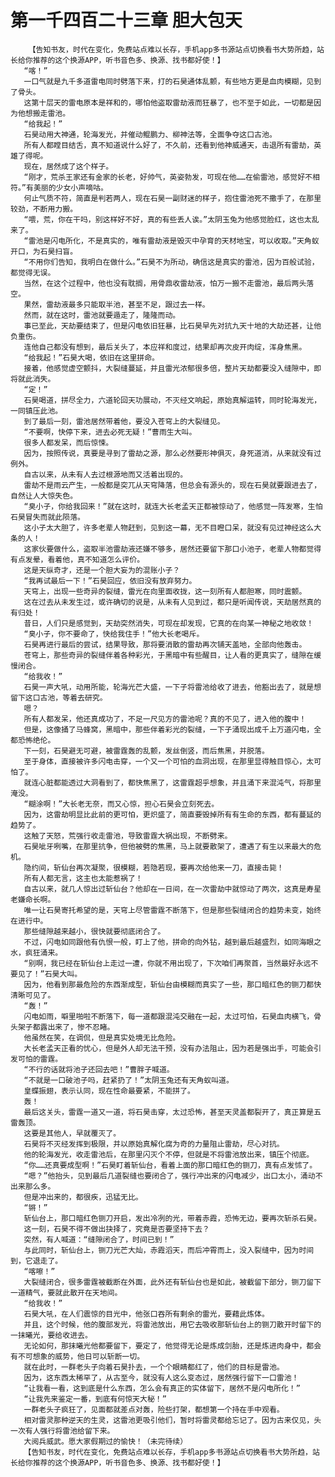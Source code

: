 # 第一千四百二十三章 胆大包天
        【告知书友，时代在变化，免费站点难以长存，手机app多书源站点切换看书大势所趋，站长给你推荐的这个换源APP，听书音色多、换源、找书都好使！】
       “喀！”
       一口气就是九千多道雷电同时劈落下来，打的石昊通体乱颤，有些地方更是血肉模糊，见到了骨头。
       这第十层天的雷电原本是祥和的，哪怕他盗取雷劫液而狂暴了，也不至于如此，一切都是因为他想搬走雷池。
       “给我起！”
       石昊动用大神通，轮海发光，并催动鲲鹏力、柳神法等，全面争夺这口古池。
       所有人都瞠目结舌，真不知道说什么好了，不久前，还看到他神威通天，击退所有雷劫，英雄了得呢。
       现在，居然成了这个样子。
       “刚才，荒杀王家还有金家的长老，好帅气，英姿勃发，可现在他……在偷雷池，感觉好不相符。”有美丽的少女小声嘀咕。
       何止气质不符，简直是判若两人，现在石昊一副财迷的样子，抱住雷池死不撒手了，在那里较劲，不断用力搬。
       “喂，荒，你在干吗，别这样好不好，真的有些丢人诶。”太阴玉兔为他感觉脸红，这也太乱来了。
       “雷池是闪电所化，不是真实的，唯有雷劫液是毁灭中孕育的天材地宝，可以收取。”天角蚁开口，为石昊扫盲。
       “不用你们告知，我明白在做什么。”石昊不为所动，确信这是真实的雷池，因为百般试验，都觉得无误。
       当然，在这个过程中，他也没有耽搁，用骨鼎收雷劫液，怕万一搬不走雷池，最后两头落空。
       果然，雷劫液最多只能取半池，甚至不足，跟过去一样。
       然而，就在这时，雷池就要遁走了，隆隆而动。
       事已至此，天劫要结束了，但是闪电依旧狂暴，比石昊早先对抗九天十地的大劫还甚，让他负重伤。
       连他自己都没有想到，最后关头了，本应祥和度过，结果却再次皮开肉绽，浑身焦黑。
       “给我起！”石昊大喝，依旧在这里拼命。
       接着，他感觉虚空颤抖，大裂缝蔓延，并且雷光浓郁很多倍，整片天劫都要没入缝隙中，即将就此消失。
       “定！”
       石昊喝道，拼尽全力，六道轮回天功展动，不灭经文响起，原始真解运转，同时轮海发光，一同镇压此池。
       到了最后一刻，雷池居然带着他，要没入苍穹上的大裂缝见。
       “不要啊，快停下来，进去必死无疑！”曹雨生大叫。
       很多人都发呆，而后惊悚。
       因为，按照传说，真要是寻到了雷劫之源，那么必然要形神俱灭，身死道消，从来就没有过例外。
       自古以来，从未有人去过根源地而又活着出现的。
       雷劫不是雨云产生，一般都是突兀从天穹降落，但总会有源头的，现在石昊就要跟进去了，自然让人大惊失色。
       “臭小子，你给我回来！”就在这时，就连大长老孟天正都被惊动了，他感觉一阵发寒，生怕石昊冒失而就此陨落。
       这小子太大胆了，许多老辈人物赶到，见到这一幕，无不目瞪口呆，就没有见过神经这么大条的人！
       这家伙要做什么，盗取半池雷劫液还嫌不够多，居然还要留下那口小池子，老辈人物都觉得有点发晕，看着他，真不知道怎么评价。
       这是天纵奇才，还是一个胆大妄为的混账小子？
       “我再试最后一下！”石昊回应，依旧没有放弃努力。
       天穹上，出现一些奇异的裂缝，雷光在向里面收拢，这一刻所有人都胆寒，同时震颤。
       这在过去从未发生过，或许确切的说是，从未有人见到过，都只是听闻传说，天劫居然真的有归处！
       昔日，人们只是感觉到，天劫突然消失，可现在却发现，它真的在向某一神秘之地收敛！
       “臭小子，你不要命了，快给我住手！”他大长老喝斥。
       石昊再进行最后的尝试，结果导致，那将要消散的雷劫再次铺天盖地，全部向他轰击。
       苍穹上，那些奇异的裂缝伴着各种彩光，于黑暗中有些醒目，让人看的更真实了，缝隙在缓慢闭合。
       “给我收！”
       石昊一声大吼，动用所能，轮海光芒大盛，一下子将雷池给收了进去，他豁出去了，就是想留下这口古池，等着去研究。
       嗯？
       所有人都发呆，他还真成功了，不足一尺见方的雷池呢？真的不见了，进入他的腹中！
       但是，这像捅了马蜂窝，黑暗中，那些伴着彩光的裂缝，一下子涌现出成千上万道闪电，全都恐怖绝伦。
       下一刻，石昊避无可避，被雷霆轰的乱颤，发丝倒竖，而后焦黑，并脱落。
       至于身体，直接被许多闪电击穿，一个又一个可怕的血洞出现，在那里显得触目惊心，太可怕了。
       就连心脏都能透过大洞看到了，都快焦黑了，这雷霆超乎想象，并且涌下来混沌气，将那里淹没。
       “糊涂啊！”大长老无奈，而又心惊，担心石昊会立刻死去。
       因为，这雷劫明显比此前的更可怕，更炽盛了，简直要毁掉所有有生命的东西，都有蔓延的趋势了。
       这触了天怒，荒强行收走雷池，导致雷霆大祸出现，不断劈来。
       石昊呲牙咧嘴，在那里抗争，但他被劈的焦黑，马上就要散架了，遭遇了有生以来最大的危机。
       隐约间，斩仙台再次凝聚，很模糊，若隐若现，要再次给他来一刀，直接击毙！
       所有人都无言，这主也太能惹祸了！
       自古以来，就几人惊出过斩仙台？他却在一日间，在一次雷劫中就惊动了两次，这真是寿星老嫌命长啊。
       唯一让石昊寄托希望的是，天穹上尽管雷霆不断落下，但是那些裂缝闭合的趋势未变，始终在进行中。
       那些缝隙越来越小，很快就要彻底闭合了。
       不过，闪电如同跟他有仇恨一般，盯上了他，拼命的向外钻，越到最后越盛烈，如同海眼之水，疯狂涌来。
       “别啊，我已经在斩仙台上走过一遭，你就不用出现了，下次咱们再聚首，当然最好永远不要见了！”石昊大叫。
       因为，他看到那最危险的东西渐成型，斩仙台由模糊而真实了一些，那口暗红色的铡刀都快清晰可见了。
       “轰！”
       闪电如雨，噼里啪啦不断落下，每一道都跟混沌交融在一起，太过可怕，石昊血肉横飞，骨头架子都露出来了，惨不忍睹。
       他虽然在笑，在调侃，但是真实处境无比危险。
       大长老孟天正看的忧心，但是外人却无法干预，没有办法阻止，因为若是强出手，可能会引发可怕的雷霆。
       “不行的话就将池子还回去吧！”曹胖子喊道。
       “不就是一口破池子吗，赶紧扔了！”太阴玉兔还有天角蚁叫道。
       皇蝶振翅，表示认同，现在性命最要紧，不能拼了。
       轰！
       最后这关头，雷霆一道又一道，将石昊击穿，太过恐怖，甚至天灵盖都裂开了，真正算是五雷轰顶。
       这要是其他人，早就覆灭了。
       石昊将不灭经发挥到极限，并以原始真解化腐为奇的力量阻止雷劫，尽心对抗。
       他的轮海发光，收走雷池后，在那里闪灭个不停，但就是不将雷池放出来，镇压个彻底。
       “你……还真要成型啊！”石昊盯着斩仙台，看着上面的那口暗红色的铡刀，真有点发怵了。
       “嗯？”他抬头，见到最后几道裂缝也要闭合了，强行冲出来的闪电减少，出口太小，涌动不出来那么多。
       但是冲出来的，都很疾，迅猛无比。
       “锵！”
       斩仙台上，那口暗红色铡刀开启，发出冷冽的光，带着赤霞，恐怖无边，要再次斩杀石昊。
       这一刻，石昊不得不做出抉择了，究竟是否要坚持下去？
       突然，有人喊道：“缝隙闭合了，时间已到！”
       与此同时，斩仙台上，铡刀光芒大灿，赤霞滔天，而后冲霄而上，没入裂缝中，因为时间到，它退走了。
       “喀嚓！”
       大裂缝闭合，很多雷霆被截断在外面，此外还有斩仙台也是如此，被截留下部分，铡刀留下一道精气，要就此散开在天地间。
       “给我收！”
       石昊大吼，在人们震惊的目光中，他张口吞所有剩余的雷光，要藉此炼体。
       并且，这个时候，他的腹部发光，将雷池放出，用它去吸收那斩仙台上的铡刀散开时留下的一抹曦光，要给收进去。
       无论如何，那抹曦光他都要留下，要定了，他觉得无论是炼成剑胎，还是炼进肉身中，都会有不可想象的威势，他日可以斩断一切。
       就在此时，一群老头子向着石昊扑去，一个个眼睛都红了，他们的目标是雷池。
       因为，这东西太稀罕了，从古至今，就没有人这么变态过，居然强行留下一口雷池！
       “让我看一看，这到底是什么东西，怎么会有真正的实体留下，居然不是闪电所化！”
       “让我先来鉴定一番，到底有何惊天大秘！”
       一群老头子疯狂了，见面都就差点对轰，险些打架，都想第一个持在手中观看。
       相对雷灵那种逆天的生灵，这雷池更吸引他们，暂时将雷灵都给忘记了。因为古来仅见，头一次有人强行将雷池给留下来。
       大阅兵威武。愿大家假期过的愉快！（未完待续）
       【告知书友，时代在变化，免费站点难以长存，手机app多书源站点切换看书大势所趋，站长给你推荐的这个换源APP，听书音色多、换源、找书都好使！】